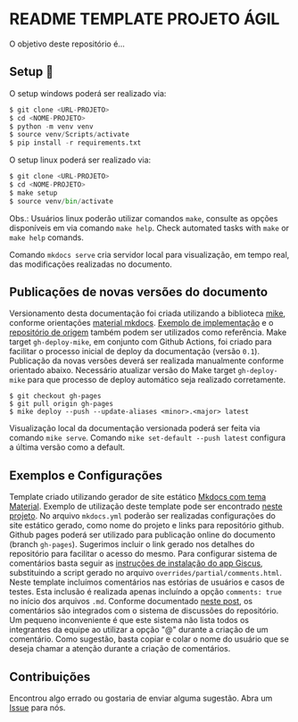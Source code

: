 README TEMPLATE PROJETO ÁGIL
===

O objetivo deste repositório é...

## Setup :open_book:

O setup windows poderá ser realizado via:

```Python
$ git clone <URL-PROJETO>
$ cd <NOME-PROJETO>  
$ python -m venv venv
$ source venv/Scripts/activate
$ pip install -r requirements.txt
```

O setup linux poderá ser realizado via:

```Python
$ git clone <URL-PROJETO>
$ cd <NOME-PROJETO>  
$ make setup
$ source venv/bin/activate
```

Obs.: Usuários linux poderão utilizar comandos `make`, consulte as opções disponíveis em via comando `make help`.
Check automated tasks with `make` or `make help` comands.

Comando `mkdocs serve` cria servidor local para visualização, em tempo real, das modificações realizadas no documento.

## Publicações de novas versões do documento

Versionamento desta documentação foi criada utilizando a biblioteca [mike](https://github.com/jimporter/mike), conforme orientações [material mkdocs](https://squidfunk.github.io/mkdocs-material/setup/setting-up-versioning/?h=version#versioning). 
[Exemplo de implementação](https://squidfunk.github.io/mkdocs-material-example-versioning/0.3/) e o [repositório de origem](https://github.com/squidfunk/mkdocs-material-example-versioning) também podem ser utilizados como referência.
Make target `gh-deploy-mike`, em conjunto com Github Actions, foi criado para facilitar o processo inicial de deploy da documentação (versão `0.1`).
Publicação da novas versões deverá ser realizada manualmente conforme orientado abaixo. 
Necessário atualizar versão do Make target `gh-deploy-mike` para que processo de deploy automático seja realizado corretamente.

```
$ git checkout gh-pages
$ git pull origin gh-pages
$ mike deploy --push --update-aliases <minor>.<major> latest
```

Visualização local da documentação versionada poderá ser feita via comando `mike serve`. Comando `mike set-default --push latest` configura a última versão como a default.

## Exemplos e Configurações

Template criado utilizando gerador de site estático [Mkdocs com tema Material](https://squidfunk.github.io/mkdocs-material/).
Exemplo de utilização deste template pode ser encontrado [neste projeto](https://transparencia-mg.github.io/work-stefanini/).
No arquivo `mkdocs.yml` poderão ser realizadas configurações do site estático gerado, como nome do projeto e links para repositório github.
Github pages poderá ser utilizado para publicação online do documento (branch `gh-pages`). Sugerimos incluir o link gerado nos detalhes do repositório para facilitar o acesso do mesmo.
Para configurar sistema de comentários basta seguir as [instruções de instalação do app Giscus](https://squidfunk.github.io/mkdocs-material/setup/adding-a-comment-system/?h=comm#customization), substituindo a script gerado no arquivo `overrides/partial/comments.html`.
Neste template incluímos comentários nas estórias de usuários e casos de testes. 
Esta inclusão é realizada apenas incluíndo a opção `comments: true` no início dos arquivos `.md`.
Conforme documentado [neste post](https://transparencia-mg.github.io/handbook/0.1/posts/20221226_sistema_de_comentarios/?h=comment#sistema-de-comentarios-handbook), os comentários são integrados com o sistema de discussões do repositório.
Um pequeno inconveniente é que este sistema não lista todos os integrantes da equipe ao utilizar a opção "@" durante a criação de um comentário. 
Como sugestão, basta copiar e colar o nome do usuário que se deseja chamar a atenção durante a criação de comentários.

## Contribuições

Encontrou algo errado ou gostaria de enviar alguma sugestão. 
Abra um [Issue]() para nós.